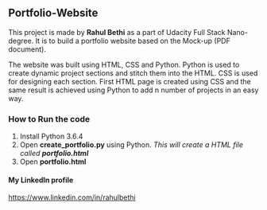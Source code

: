 ## Portfolio-Website

This project is made by **Rahul Bethi** as a part of Udacity Full Stack Nano-degree.
It is to build a portfolio website based on the Mock-up (PDF document).

The website was built using HTML, CSS and Python. Python is used to create dynamic project sections and stitch them into the HTML. CSS is used for designing each section.
First HTML page is created using CSS and the same result is achieved using Python to add n number of projects in an easy way.

### How to Run the code
1. Install Python 3.6.4
2. Open **create_portfolio.py** using Python.
	_This will create a HTML file called **portfolio.html**_
3. Open **portfolio.html**

#### My LinkedIn profile
https://www.linkedin.com/in/rahulbethi